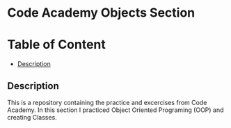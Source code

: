 # Code Academy Objects Section

# Table of Content
- [Description](#description)


## Description

This is a repository containing the practice and excercises from Code Academy. In this section I practiced Object Oriented Programing (OOP) and creating Classes. 